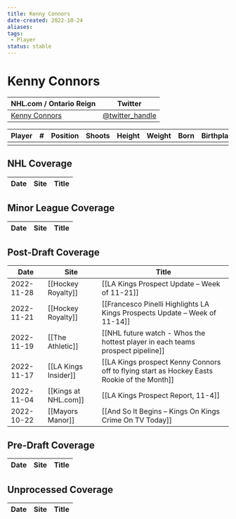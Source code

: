 ```yaml
---
title: Kenny Connors
date-created: 2022-10-24
aliases: 
tags:
 - Player
status: stable
---
```


# Kenny Connors

| NHL.com / Ontario Reign | Twitter                                 |
| ----------------------- | --------------------------------------- |
| [Kenny Connors]()           | [@twitter_handle](https://twitter.com/) | 

| Player | \#  | Position | Shoots | Height | Weight | Born | Birthplace | Draft |
| ------ | --- | -------- | ------ | ------ | ------ | ---- | ---------- | ----- |
|        |     |          |        |        |        |      |            |       |



## NHL  Coverage
| Date | Site | Title |
| ---- | ---- | ----- |



## Minor League Coverage
| Date | Site | Title |
| ---- | ---- | ----- |



## Post-Draft Coverage
| Date       | Site                 | Title                                                                                       |
| ---------- | -------------------- | ------------------------------------------------------------------------------------------- |
| 2022-11-28 | [[Hockey Royalty]]   | [[LA Kings Prospect Update – Week of 11-21]]                                                |
| 2022-11-21 | [[Hockey Royalty]]   | [[Francesco Pinelli Highlights LA Kings Prospects Update – Week of 11-14]]                  |
| 2022-11-19 | [[The Athletic]]     | [[NHL future watch - Whos the hottest player in each teams prospect pipeline]]              |
| 2022-11-17 | [[LA Kings Insider]] | [[LA Kings prospect Kenny Connors off to flying start as Hockey Easts Rookie of the Month]] |
| 2022-11-04 | [[Kings at NHL.com]] | [[LA Kings Prospect Report, 11-4]]                                                          |
| 2022-10-22 | [[Mayors Manor]]     | [[And So It Begins – Kings On Kings Crime On TV Today]] |



## Pre-Draft Coverage
| Date | Site | Title |
| ---- | ---- | ----- |


## Unprocessed Coverage
| Date | Site | Title |
| ---- | ---- | ----- |
